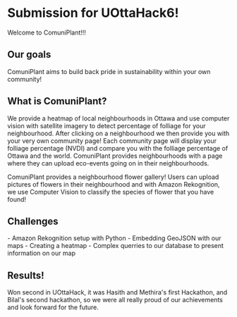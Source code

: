 <h1>Submission for UOttaHack6!</h1>


Welcome to ComuniPlant!!!
<h2>Our goals</h2>
ComuniPlant aims to build back pride in sustainability within your own community! 
<h2>What is ComuniPlant?</h2>
We provide a heatmap of local neighbourhoods in Ottawa and use computer vision with satellite imagery to detect percentage of folliage for your neighbourhood.
After clicking on a neighbourhood we then provide you with your very own community page! Each community page will display your folliage percentage (NVDI) and compare you with the folliage percentage of Ottawa and the world. ComuniPlant provides neighbourhoods with a page where they can upload eco-events going on in their neighbourhoods. 

ComuniPlant provides a neighbourhood flower gallery! Users can upload pictures of flowers in their neighbourhood and with Amazon Rekognition, we use Computer Vision to classify the species of flower that you have found!

<h2>Challenges</h2>
- Amazon Rekognition setup with Python
- Embedding GeoJSON with our maps 
- Creating a heatmap
- Complex querries to our database to present information on our map

<h2>Results!</h2>
Won second in UOttaHack, it was Hasith and Methira's first Hackathon, and Bilal's second hackathon, so we were all really proud of our achievements and look forward for the future. 
